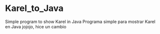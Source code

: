# Karel_to_Java
Simple program to show Karel in Java
Programa simple para mostrar Karel en Java
jojojo, hice un cambio

